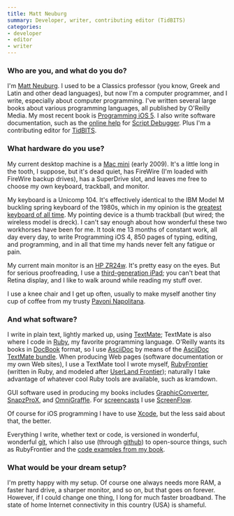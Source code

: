 ```yaml
---
title: Matt Neuburg
summary: Developer, writer, contributing editor (TidBITS)
categories:
- developer
- editor
- writer
---
```


### Who are you, and what do you do?

I'm [Matt Neuburg](http://www.apeth.net/matt/default.html "Matt's website."). I used to be a Classics professor (you know, Greek and Latin and other dead languages), but now I'm a computer programmer, and I write, especially about computer programming. I've written several large books about various programming languages, all published by O'Reilly Media. My most recent book is [Programming iOS 5](http://shop.oreilly.com/product/0636920023562.do "Matt's iOS programming book."). I also write software documentation, such as the [online help](http://www.apeth.com/sd5help/index.html "The online manual for Script Debugger.") for [Script Debugger][script-debugger]. Plus I'm a contributing editor for [TidBITS](http://tidbits.com/ "The TidBITS website.").

### What hardware do you use?

My current desktop machine is a [Mac mini][mac-mini] (early 2009). It's a little long in the tooth, I suppose, but it's dead quiet, has FireWire (I'm loaded with FireWire backup drives), has a SuperDrive slot, and leaves me free to choose my own keyboard, trackball, and monitor.

My keyboard is a Unicomp 104. It's effectively identical to the IBM Model M buckling spring keyboard of the 1980s, which in my opinion is the [greatest keyboard of all time](http://tidbits.com/article/10101 "A TidBITS article on keyboards."). My pointing device is a thumb trackball (but wired; the wireless model is dreck). I can't say enough about how wonderful these two workhorses have been for me. It took me 13 months of constant work, all day every day, to write Programming iOS 4, 850 pages of typing, editing, and programming, and in all that time my hands never felt any fatigue or pain.

My current main monitor is an [HP ZR24w][zr24w]. It's pretty easy on the eyes. But for serious proofreading, I use a [third-generation iPad][ipad-3]; you can't beat that Retina display, and I like to walk around while reading my stuff over.

I use a knee chair and I get up often, usually to make myself another tiny cup of coffee from my trusty [Pavoni Napolitana][napolitana].

### And what software?

I write in plain text, lightly marked up, using [TextMate][]; TextMate is also where I code in [Ruby][], my favorite programming language. O'Reilly wants its books in [DocBook][] format, so I use [AsciiDoc][] by means of the [AsciiDoc TextMate bundle][asciidoc-textmate]. When producing Web pages (software documentation or my own Web sites), I use a TextMate tool I wrote myself, [RubyFrontier][] (written in Ruby, and modeled after [UserLand Frontier][frontier]); naturally I take advantage of whatever cool Ruby tools are available, such as kramdown.

GUI software used in producing my books includes [GraphicConverter][], [SnapzProX][snapz-pro-x], and [OmniGraffle][]. For [screencasts](http://www.latenightsw.com/sd5/script-debugger-tutorials/ "Tutorials for Script Debugger.") I use [ScreenFlow][].

Of course for iOS programming I have to use [Xcode][], but the less said about that, the better.

Everything I write, whether text or code, is versioned in wonderful, wonderful [git][], which I also use (through [github][]) to open-source things, such as RubyFrontier and the [code examples from my book](https://github.com/mattneub/Programming-iOS-Book-Examples "The code examples from Matt's book.").

### What would be your dream setup?

I'm pretty happy with my setup. Of course one always needs more RAM, a faster hard drive, a sharper monitor, and so on, but that goes on forever. However, if I could change one thing, I long for much faster broadband. The state of home Internet connectivity in this country (USA) is shameful.

[asciidoc-textmate]: https://github.com/zuckschwerdt/asciidoc.tmbundle "A TextMate bundle for working with AsciiDoc."
[asciidoc]: http://www.methods.co.nz/asciidoc/ "A text file format and software that's easily translated to other formats."
[docbook]: https://docbook.org/ "A schema suited to writing books."
[frontier]: http://frontier.userland.com/ "A web development/serving platform."
[git]: https://git-scm.com/ "A version control system."
[github]: https://github.com/ "A Git code repository service."
[graphicconverter]: https://www.lemkesoft.de/en/products/graphicconverter/ "A Swiss Army Knife graphics tool for the Mac."
[ipad-3]: https://www.apple.com/ipad/ "A tablet device with a retina display."
[mac-mini]: https://www.apple.com/mac-mini/ "A small desktop computer."
[napolitana]: http://www.pavonishop.com/lapavnap.html "A coffee machine."
[omnigraffle]: https://www.omnigroup.com/omnigraffle/ "Diagramming software for the Mac."
[ruby]: https://www.ruby-lang.org/en/ "An interpreted scripting language."
[rubyfrontier]: http://www.apeth.com/RubyFrontierDocs/default.html "A static site generator."
[screenflow]: http://www.telestream.net/screenflow/overview.htm "A screencasting studio for the Mac."
[script-debugger]: https://latenightsw.com/sd4/ "An AppleScript IDE for the Mac."
[snapz-pro-x]: https://www.ambrosiasw.com/utilities/snapzprox/ "A screenshot and screencast tool for Mac OS X."
[textmate]: https://macromates.com/ "A text editor for the Mac."
[xcode]: https://en.wikipedia.org/wiki/Xcode "An IDE for Mac developers."
[zr24w]: https://www.amazon.com/HP-ZR24w-24-inch-S-IPS-Monitor/dp/B003D1ADUU "A 24 inch LCD screen."
